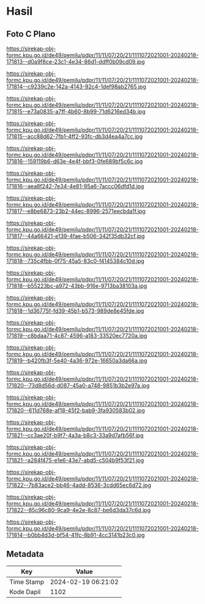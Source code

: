 # Hasil

## Foto C Plano

https://sirekap-obj-formc.kpu.go.id/de49/pemilu/pdpr/11/11/07/20/21/1111072021001-20240218-171813--d0a9f8ce-23c1-4e34-86d1-ddff0b09cd09.jpg

https://sirekap-obj-formc.kpu.go.id/de49/pemilu/pdpr/11/11/07/20/21/1111072021001-20240218-171814--c9239c2e-142a-4143-92c4-1def98ab2765.jpg

https://sirekap-obj-formc.kpu.go.id/de49/pemilu/pdpr/11/11/07/20/21/1111072021001-20240218-171815--e73a0835-a7ff-4b60-8b99-71d6216ed34b.jpg

https://sirekap-obj-formc.kpu.go.id/de49/pemilu/pdpr/11/11/07/20/21/1111072021001-20240218-171815--acc88d62-7fb1-4ff2-93fc-db3d4ea4a7cc.jpg

https://sirekap-obj-formc.kpu.go.id/de49/pemilu/pdpr/11/11/07/20/21/1111072021001-20240218-171816--159119b6-d63e-4e4f-bbf3-0fe689bf5c6c.jpg

https://sirekap-obj-formc.kpu.go.id/de49/pemilu/pdpr/11/11/07/20/21/1111072021001-20240218-171816--aea8f242-7e34-4e81-95a6-7accc06dfd1d.jpg

https://sirekap-obj-formc.kpu.go.id/de49/pemilu/pdpr/11/11/07/20/21/1111072021001-20240218-171817--e8be6873-23b2-44ec-8996-2571eecbda1f.jpg

https://sirekap-obj-formc.kpu.go.id/de49/pemilu/pdpr/11/11/07/20/21/1111072021001-20240218-171817--44a66421-e139-4fae-b506-342f35db32cf.jpg

https://sirekap-obj-formc.kpu.go.id/de49/pemilu/pdpr/11/11/07/20/21/1111072021001-20240218-171818--735c4fbb-0f75-45a5-83c0-f4145384c10d.jpg

https://sirekap-obj-formc.kpu.go.id/de49/pemilu/pdpr/11/11/07/20/21/1111072021001-20240218-171818--b55223bc-a972-43bb-916e-9713ba38103a.jpg

https://sirekap-obj-formc.kpu.go.id/de49/pemilu/pdpr/11/11/07/20/21/1111072021001-20240218-171818--1d36775f-fd39-45b1-b573-989de8e45fde.jpg

https://sirekap-obj-formc.kpu.go.id/de49/pemilu/pdpr/11/11/07/20/21/1111072021001-20240218-171819--c8bdaa71-4c87-4596-a183-33520ec7720a.jpg

https://sirekap-obj-formc.kpu.go.id/de49/pemilu/pdpr/11/11/07/20/21/1111072021001-20240218-171819--b420fb3f-5e40-4a36-972e-16650a3da66a.jpg

https://sirekap-obj-formc.kpu.go.id/de49/pemilu/pdpr/11/11/07/20/21/1111072021001-20240218-171820--73d8d56d-d087-45a0-a748-9851b3b2e97a.jpg

https://sirekap-obj-formc.kpu.go.id/de49/pemilu/pdpr/11/11/07/20/21/1111072021001-20240218-171820--611d768e-af18-45f2-bab9-3fa930583b02.jpg

https://sirekap-obj-formc.kpu.go.id/de49/pemilu/pdpr/11/11/07/20/21/1111072021001-20240218-171821--cc3ae20f-b9f7-4a3a-b8c3-33a9d7afb56f.jpg

https://sirekap-obj-formc.kpu.go.id/de49/pemilu/pdpr/11/11/07/20/21/1111072021001-20240218-171821--a284f475-e1e6-43e7-abd5-c504b9f53f21.jpg

https://sirekap-obj-formc.kpu.go.id/de49/pemilu/pdpr/11/11/07/20/21/1111072021001-20240218-171822--7b83ace2-bb46-4add-8536-3cdd65ec6d72.jpg

https://sirekap-obj-formc.kpu.go.id/de49/pemilu/pdpr/11/11/07/20/21/1111072021001-20240218-171822--85c96c80-9ca9-4e2e-8c87-be6d3da37c6d.jpg

https://sirekap-obj-formc.kpu.go.id/de49/pemilu/pdpr/11/11/07/20/21/1111072021001-20240218-171814--b0bb4d3d-bf54-41fc-8b91-4cc3141b23c0.jpg


## Metadata

| Key        | Value               |
| ---------- | ------------------- |
| Time Stamp | 2024-02-19 06:21:02 |
| Kode Dapil | 1102                |



